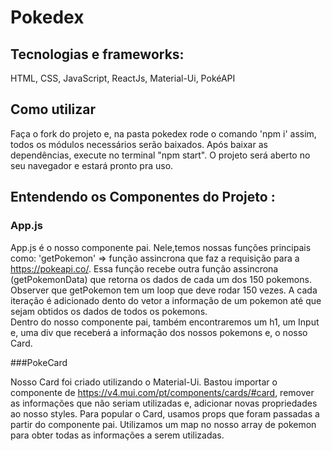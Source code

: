 # Pokedex

## Tecnologias e frameworks:
HTML, CSS, JavaScript, ReactJs, Material-Ui, PokéAPI

## Como utilizar
  Faça o fork do projeto e, na pasta pokedex rode o comando 'npm i'  assim, todos os módulos necessários serão baixados.
  Após baixar as dependências, execute no terminal "npm start". O projeto será aberto no seu navegador e estará pronto pra uso.
  
  ## Entendendo os Componentes do Projeto :
  
   ### App.js
   App.js é o nosso componente pai. Nele,temos nossas funções principais como:
   'getPokemon' => função assincrona  que faz a requisição para a https://pokeapi.co/. Essa função recebe outra função assincrona (getPokemonData) que retorna os dados de cada um dos 150 pokemons. Observer que getPokemon tem um loop que deve rodar 150 vezes. A cada iteração é adicionado dento do vetor a informação de um pokemon até que sejam obtidos os dados de todos os pokemons.  
   Dentro do nosso componente pai, também encontraremos um h1, um Input e, uma div que receberá a informação dos nossos pokemons e, o nosso Card. 
   
   
   ###PokeCard
   
   Nosso Card foi criado utilizando o Material-Ui. Bastou importar o componente de https://v4.mui.com/pt/components/cards/#card, remover as informações que não seriam utilizadas e, adicionar novas propriedades ao nosso styles.
   Para popular o Card, usamos props que foram passadas a partir do componente pai.
   Utilizamos um map no nosso array de pokemon para obter todas as informações a serem utilizadas.
   
   
   
  
